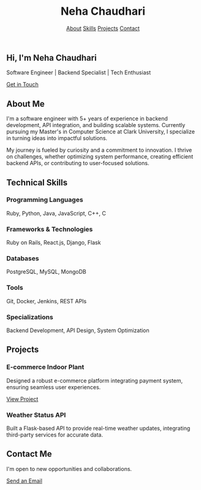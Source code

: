 
<!DOCTYPE html>
<html lang="en">
<head>
  <meta charset="UTF-8">
  <meta name="viewport" content="width=device-width, initial-scale=1.0">
  <meta name="description" content="Profile of Neha Chaudhari - Software Engineer and Graduate Student at Clark University.">
  <link href="https://cdn.jsdelivr.net/npm/tailwindcss@2.2.19/dist/tailwind.min.css" rel="stylesheet">
  <link rel="stylesheet" href="https://cdnjs.cloudflare.com/ajax/libs/font-awesome/6.0.0-beta3/css/all.min.css" integrity="sha384-k6RqeWeci5ZR/Lv4MR0sA0FfDOMqeG1NhZrX5mGYJtx2W3apKUea7r9fZfbwFGW9" crossorigin="anonymous">
</head>
<body class="bg-gray-100 text-gray-800">
  <!-- Navbar -->
  <header class="bg-blue-600 text-white">
    <div class="container mx-auto flex justify-between items-center py-4 px-6">
      <h1 class="text-2xl font-bold">Neha Chaudhari</h1>
      <nav>
        <a href="#about" class="px-4 hover:text-gray-200">About</a>
        <a href="#skills" class="px-4 hover:text-gray-200">Skills</a>
        <a href="#projects" class="px-4 hover:text-gray-200">Projects</a>
        <a href="#contact" class="px-4 hover:text-gray-200">Contact</a>
      </nav>
    </div>
  </header>

  <!-- Hero Section -->
  <section class="bg-gray-200 py-20 text-center">
    <div class="container mx-auto">
      <h2 class="text-5xl font-bold text-blue-700">Hi, I'm Neha Chaudhari</h2>
      <p class="text-2xl mt-4 text-gray-800">Software Engineer | Backend Specialist | Tech Enthusiast</p>
      <a href="#contact" class="mt-8 inline-block bg-blue-700 text-white px-6 py-3 rounded hover:bg-blue-800">Get in Touch</a>
    </div>
  </section>

  <!-- About Section -->
  <section id="about" class="bg-white py-12">
    <div class="container mx-auto px-6">
      <h2 class="text-4xl font-bold text-gray-900 mb-4">About Me</h2>
      <p class="text-lg text-gray-700 leading-relaxed">
        I'm a software engineer with 5+ years of experience in backend development, API integration, and building scalable systems. Currently pursuing my Master's in Computer Science at Clark University, I specialize in turning ideas into impactful solutions.
      </p>
      <p class="text-lg text-gray-700 leading-relaxed mt-4">
        My journey is fueled by curiosity and a commitment to innovation. I thrive on challenges, whether optimizing system performance, creating efficient backend APIs, or contributing to user-focused solutions.
      </p>
    </div>
  </section>

  <!-- Skills Section -->
  <section id="skills" class="bg-gray-100 py-12">
    <div class="container mx-auto px-6">
      <h2 class="text-4xl font-bold text-gray-900 mb-4">Technical Skills</h2>
      <div class="grid grid-cols-1 sm:grid-cols-2 lg:grid-cols-3 gap-6">
        <div class="p-6 bg-white shadow rounded text-center">
          <h3 class="text-xl font-semibold text-blue-700">Programming Languages</h3>
          <p class="text-gray-700 mt-2">Ruby, Python, Java, JavaScript, C++, C</p>
        </div>
        <div class="p-6 bg-white shadow rounded text-center">
          <h3 class="text-xl font-semibold text-green-700">Frameworks & Technologies</h3>
          <p class="text-gray-700 mt-2">Ruby on Rails, React.js, Django, Flask</p>
        </div>
        <div class="p-6 bg-white shadow rounded text-center">
          <h3 class="text-xl font-semibold text-yellow-700">Databases</h3>
          <p class="text-gray-700 mt-2">PostgreSQL, MySQL, MongoDB</p>
        </div>
        <div class="p-6 bg-white shadow rounded text-center">
          <h3 class="text-xl font-semibold text-purple-700">Tools</h3>
          <p class="text-gray-700 mt-2">Git, Docker, Jenkins, REST APIs</p>
        </div>
        <div class="p-6 bg-white shadow rounded text-center">
          <h3 class="text-xl font-semibold text-red-700">Specializations</h3>
          <p class="text-gray-700 mt-2">Backend Development, API Design, System Optimization</p>
        </div>
      </div>
    </div>
  </section>

  <!-- Projects Section -->
  <section id="projects" class="bg-white py-12">
    <div class="container mx-auto px-6">
      <h2 class="text-4xl font-bold text-gray-900 mb-4">Projects</h2>
      <div class="space-y-6">
        <div class="p-6 bg-gray-100 rounded shadow">
          <h3 class="text-xl font-semibold text-gray-800">E-commerce Indoor Plant</h3>
          <p class="text-gray-700 mt-2">
            Designed a robust e-commerce platform integrating payment system, ensuring seamless user experiences.
          </p>
          <a href="http://18.117.242.182/" target="_blank" class="text-blue-600 font-semibold underline">View Project</a>
        </div>
        <div class="p-6 bg-gray-100 rounded shadow">
          <h3 class="text-xl font-semibold text-gray-800">Weather Status API</h3>
          <p class="text-gray-700 mt-2">
            Built a Flask-based API to provide real-time weather updates, integrating third-party services for accurate data.
          </p>
        </div>
      </div>
    </div>
  </section>

  <!-- Contact Section -->
  <section id="contact" class="bg-blue-600 text-white py-12">
    <div class="container mx-auto text-center">
      <h2 class="text-4xl font-bold mb-4">Contact Me</h2>
      <p class="text-lg">I'm open to new opportunities and collaborations.</p>
      <a href="mailto:nchaudhari@clarku.edu" class="mt-6 inline-block bg-white text-blue-600 px-6 py-3 rounded hover:bg-gray-100">
        Send an Email
      </a>
    </div>
  </section>

  <!-- Footer -->
  <footer class="bg-gray-800 text-white py-6 text-center">
    <p></p>
  </footer>
</body>
</html>
